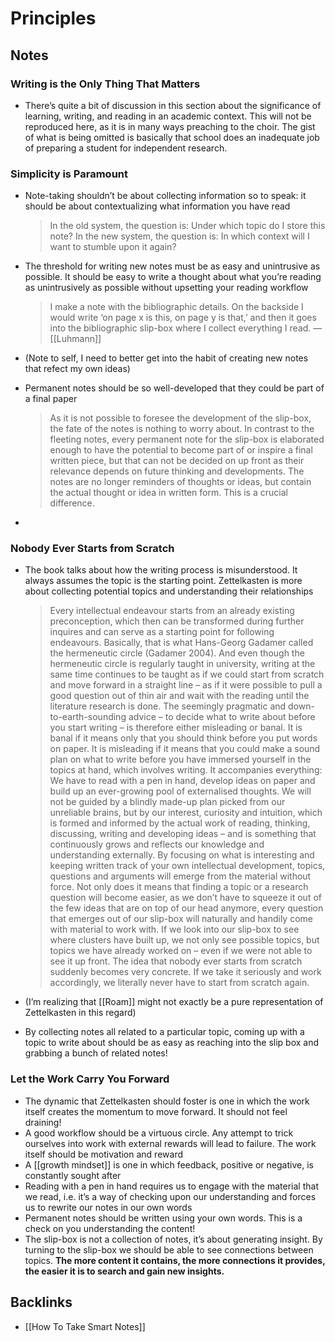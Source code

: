 # Principles



<a id="org9e15a5b"></a>

## Notes


<a id="org0bea1e3"></a>

### Writing is the Only Thing That Matters

-   There&rsquo;s quite a bit of discussion in this section about the significance of learning, writing, and reading in an academic context. This will not be reproduced here, as it is in many ways preaching to the choir. The gist of what is being omitted is basically that school does an inadequate job of preparing a student for independent research.


<a id="org004894e"></a>

### Simplicity is Paramount

-   Note-taking shouldn&rsquo;t be about collecting information so to speak: it should be about contextualizing what information you have read
    
    > In the old system, the question is: Under which topic do I store this note? In the new system, the question is: In which context will I want to stumble upon it again?
-   The threshold for writing new notes must be as easy and unintrusive as possible. It should be easy to write a thought about what you&rsquo;re reading as unintrusively as possible without upsetting your reading workflow
    
    > I make a note with the bibliographic details. On the backside I would write ‘on page x is this, on page y is that,’ and then it goes into the bibliographic slip-box where I collect everything I read. &#x2014; [[Luhmann]]
-   (Note to self, I need to better get into the habit of creating new notes that refect my own ideas)
-   Permanent notes should be so well-developed that they could be part of a final paper
    
    > As it is not possible to foresee the development of the slip-box, the fate of the notes is nothing to worry about. In contrast to the fleeting notes, every permanent note for the slip-box is elaborated enough to have the potential to become part of or inspire a final written piece, but that can not be decided on up front as their relevance depends on future thinking and developments. The notes are no longer reminders of thoughts or ideas, but contain the actual thought or idea in written form. This is a crucial difference.
-   


<a id="orgd46b093"></a>

### Nobody Ever Starts from Scratch

-   The book talks about how the writing process is misunderstood. It always assumes the topic is the starting point. Zettelkasten is more about collecting potential topics and understanding their relationships
    
    > Every intellectual endeavour starts from an already existing preconception, which then can be transformed during further inquires and can serve as a starting point for following endeavours. Basically, that is what Hans-Georg Gadamer called the hermeneutic circle (Gadamer 2004). And even though the hermeneutic circle is regularly taught in university, writing at the same time continues to be taught as if we could start from scratch and move forward in a straight line – as if it were possible to pull a good question out of thin air and wait with the reading until the literature research is done. The seemingly pragmatic and down-to-earth-sounding advice – to decide what to write about before you start writing – is therefore either misleading or banal. It is banal if it means only that you should think before you put words on paper. It is misleading if it means that you could make a sound plan on what to write before you have immersed yourself in the topics at hand, which involves writing. It accompanies everything: We have to read with a pen in hand, develop ideas on paper and build up an ever-growing pool of externalised thoughts. We will not be guided by a blindly made-up plan picked from our unreliable brains, but by our interest, curiosity and intuition, which is formed and informed by the actual work of reading, thinking, discussing, writing and developing ideas – and is something that continuously grows and reflects our knowledge and understanding externally. By focusing on what is interesting and keeping written track of your own intellectual development, topics, questions and arguments will emerge from the material without force. Not only does it means that finding a topic or a research question will become easier, as we don’t have to squeeze it out of the few ideas that are on top of our head anymore, every question that emerges out of our slip-box will naturally and handily come with material to work with. If we look into our slip-box to see where clusters have built up, we not only see possible topics, but topics we have already worked on – even if we were not able to see it up front. The idea that nobody ever starts from scratch suddenly becomes very concrete. If we take it seriously and work accordingly, we literally never have to start from scratch again.
-   (I&rsquo;m realizing that [[Roam]] might not exactly be a pure representation of Zettelkasten in this regard)
-   By collecting notes all related to a particular topic, coming up with a topic to write about should be as easy as reaching into the slip box and grabbing a bunch of related notes!


<a id="orgc4e43b4"></a>

### Let the Work Carry You Forward

-   The dynamic that Zettelkasten should foster is one in which the work itself creates the momentum to move forward. It should not feel draining!
-   A good workflow should be a virtuous circle. Any attempt to trick ourselves into work with external rewards will lead to failure. The work itself should be motivation and reward
-   A [[growth mindset]] is one in which feedback, positive or negative, is constantly sought after
-   Reading with a pen in hand requires us to engage with the material that we read, i.e. it&rsquo;s a way of checking upon our understanding and forces us to rewrite our notes in our own words
-   Permanent notes should be written using your own words. This is a check on you understanding the content!
-   The slip-box is not a collection of notes, it&rsquo;s about generating insight. By turning to the slip-box we should be able to see connections between topics. **The more content it contains, the more connections it provides, the easier it is to search and gain new insights.**


<a id="org28a7ab1"></a>

## Backlinks

-   [[How To Take Smart Notes]]
